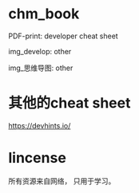 # chm_book
PDF-print: developer cheat sheet

img_develop: other

img_思维导图: other

# 其他的cheat sheet
https://devhints.io/

# lincense
所有资源来自网络， 只用于学习。 

